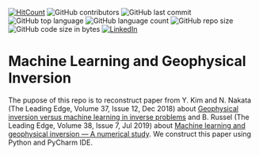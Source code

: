 [![HitCount](http://hits.dwyl.com/ezygeo-ai/machine-learning-and-geophysical-inversion.svg)](http://hits.dwyl.com/ezygeo-ai/machine-learning-and-geophysical-inversion)
![GitHub contributors](https://img.shields.io/github/contributors/ezygeo-ai/machine-learning-and-geophysical-inversion)
![GitHub last commit](https://img.shields.io/github/last-commit/ezygeo-ai/machine-learning-and-geophysical-inversion)
![GitHub top language](https://img.shields.io/github/languages/top/ezygeo-ai/machine-learning-and-geophysical-inversion)
![GitHub language count](https://img.shields.io/github/languages/count/ezygeo-ai/machine-learning-and-geophysical-inversion)
![GitHub repo size](https://img.shields.io/github/repo-size/ezygeo-ai/machine-learning-and-geophysical-inversion)
![GitHub code size in bytes](https://img.shields.io/github/languages/code-size/ezygeo-ai/machine-learning-and-geophysical-inversion)
[![LinkedIn](https://img.shields.io/badge/-LinkedIn-black.svg?style=flat&logo=linkedin&colorB=555)](https://www.linkedin.com/company/28696953)

# Machine Learning and Geophysical Inversion

The pupose of this repo is to reconstruct paper from Y. Kim and N. Nakata (The Leading Edge, Volume 37, Issue 12, Dec 2018) about [Geophysical inversion versus machine learning in inverse problems](https://library.seg.org/doi/10.1190/tle37120894.1) and B. Russel (The Leading Edge, Volume 38, Issue 7, Jul 2019) about [Machine learning and geophysical inversion — A numerical study](https://library.seg.org/doi/10.1190/tle38070512.1). We construct this paper using Python and PyCharm IDE.
